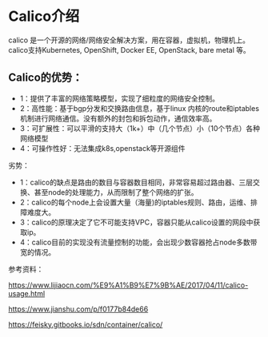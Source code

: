 # Calico介绍
calico 是一个开源的网络/网络安全解决方案，用在容器，虚拟机，物理机上。calico支持Kubernetes, OpenShift, Docker EE, OpenStack,  bare metal 等。
## Calico的优势：
- 1：提供了丰富的网络策略模型，实现了细粒度的网络安全控制。
- 2：高性能：基于bgp分发和交换路由信息，基于linux 内核的route和iptables机制进行网络通信。没有额外的封包和拆包动作，通信效率高。
- 3：可扩展性：可以平滑的支持大（1k+）中（几个节点）小（10个节点）各种网络模型
- 4：可操作性好：无法集成k8s,openstack等开源组件

劣势：
- 1：calico的缺点是路由的数目与容器数目相同，非常容易超过路由器、三层交换、甚至node的处理能力，从而限制了整个网络的扩张。
- 2：calico的每个node上会设置大量（海量)的iptables规则、路由，运维、排障难度大。
- 3：calico的原理决定了它不可能支持VPC，容器只能从calico设置的网段中获取ip。
- 4：calico目前的实现没有流量控制的功能，会出现少数容器抢占node多数带宽的情况。


参考资料：

https://www.lijiaocn.com/%E9%A1%B9%E7%9B%AE/2017/04/11/calico-usage.html

https://www.jianshu.com/p/f0177b84de66

https://feisky.gitbooks.io/sdn/container/calico/
